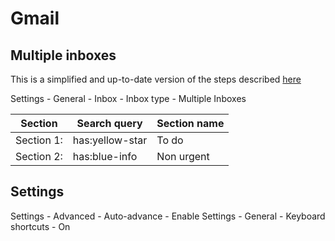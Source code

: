 # Gmail

## Multiple inboxes

This is a simplified and up-to-date version of the steps described [here](https://klinger.io/post/71640845938/dont-drown-in-email-how-to-use-gmail-more)

Settings - General - Inbox - Inbox type - Multiple Inboxes

| Section   | Search query    | Section name |
|-----------|-----------------|--------------|
|Section 1: | has:yellow-star | To do        |
|Section 2: | has:blue-info   | Non urgent   |

## Settings

Settings - Advanced - Auto-advance - Enable
Settings - General - Keyboard shortcuts - On